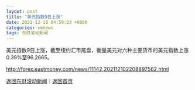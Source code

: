 ```yaml
---
layout: post
title: "美元指数9日上涨"
date: 2021-12-10 04:59:23 +0800
categories: emnews
tags: 东财滚动新闻
---
```


美元指数9日上涨，截至纽约汇市尾盘，衡量美元对六种主要货币的美元指数上涨0.39%至96.2665。

<http://forex.eastmoney.com/news/11142,202112102208897562.html>

[返回东财滚动新闻](//finews.withounder.com/emnews/)｜[返回首页](//finews.withounder.com/)